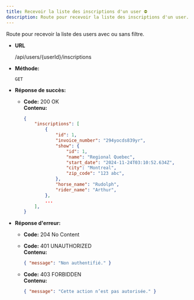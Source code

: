 ```yaml
---
title: Recevoir la liste des inscriptions d'un user ⛔
description: Route pour recevoir la liste des inscriptions d'un user.
---
```


Route pour recevoir la liste des users avec ou sans filtre.

- **URL**

  /api/users/{userId}/inscriptions

- **Méthode:**
  
  `GET`

- **Réponse de succès:**
  
  - **Code:** 200 OK <br>
    **Contenu:**<br>
    ```json
    {
        "inscriptions": [
            {
                "id": 1,
                "invoice_number": "294yocds839yr",
                "show": {
                    "id": 1,
                    "name": "Regional Quebec",
                    "start_date": "2024-11-24T03:10:52.634Z",
                    "city": "Montreal",
                    "zip_code": "123 abc",
                },
                "horse_name": "Rudolph",
                "rider_name": "Arthur",
            },
            ...
        ],
    }
    ```

- **Réponse d'erreur:**

  - **Code:** 204 No Content <br />

  - **Code:** 401 UNAUTHORIZED <br />
    **Contenu:** 
    ```json
    { "message": "Non authentifié." }
    ```

  - **Code:** 403 FORBIDDEN <br />
    **Contenu:** 
    ```json
    { "message": "Cette action n’est pas autorisée." }
    ```
